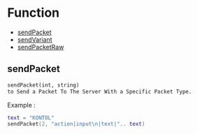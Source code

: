 # Function

* [sendPacket](#sendPacket)
* [sendVariant](#sendVariant) 
* [sendPacketRaw](#sendPacketRaw) 


## sendPacket
```xml
sendPacket(int, string)
to Send a Packet To The Server With a Specific Packet Type.

```

Example :
```lua
text = "KONTOL"
sendPacket(2, "action|input\n|text|".. text)
```